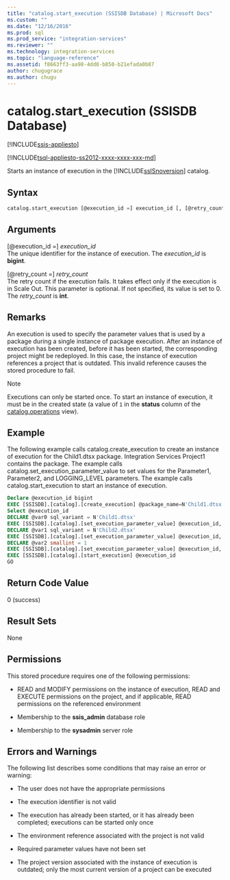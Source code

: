 ```yaml
---
title: "catalog.start_execution (SSISDB Database) | Microsoft Docs"
ms.custom: ""
ms.date: "12/16/2016"
ms.prod: sql
ms.prod_service: "integration-services"
ms.reviewer: ""
ms.technology: integration-services
ms.topic: "language-reference"
ms.assetid: f8663ff3-aa98-4dd8-b850-b21efada0b87
author: chugugrace
ms.author: chugu
---
```

# catalog.start_execution (SSISDB Database)

[!INCLUDE[ssis-appliesto](../../includes/ssis-appliesto-ssvrpluslinux-asdb-asdw-xxx.md)]


[!INCLUDE[tsql-appliesto-ss2012-xxxx-xxxx-xxx-md](../../includes/tsql-appliesto-ss2012-xxxx-xxxx-xxx-md.md)]

  Starts an instance of execution in the [!INCLUDE[ssISnoversion](../../includes/ssisnoversion-md.md)] catalog.  
  
## Syntax  
  
```sql  
catalog.start_execution [@execution_id =] execution_id [, [@retry_count =] retry_count]  
```  
  
## Arguments  
 [@execution_id =] *execution_id*  
 The unique identifier for the instance of execution. The *execution_id* is **bigint**.
 
 [@retry_count =] *retry_count*  
 The retry count if the execution fails. It takes effect only if the execution is in Scale Out. This parameter is optional. If not specified, its value is set to 0. The *retry_count* is **int**.
  
## Remarks  
 An execution is used to specify the parameter values that is used by a package during a single instance of package execution. After an instance of execution has been created, before it has been started, the corresponding project might be redeployed. In this case, the instance of execution references a project that is outdated. This invalid reference causes the stored procedure to fail.  
  
> [!NOTE]  
>  Executions can only be started once. To start an instance of execution, it must be in the created state (a value of `1` in the **status** column of the [catalog.operations](../../integration-services/system-views/catalog-operations-ssisdb-database.md) view).  
  
## Example  
 The following example calls catalog.create_execution to create an instance of execution for the Child1.dtsx package. Integration Services Project1 contains the package. The example calls catalog.set_execution_parameter_value to set values for the Parameter1, Parameter2, and LOGGING_LEVEL parameters. The example calls catalog.start_execution to start an instance of execution.  
  
```sql
Declare @execution_id bigint  
EXEC [SSISDB].[catalog].[create_execution] @package_name=N'Child1.dtsx', @execution_id=@execution_id OUTPUT, @folder_name=N'TestDeply4', @project_name=N'Integration Services Project1', @use32bitruntime=False, @reference_id=Null  
Select @execution_id  
DECLARE @var0 sql_variant = N'Child1.dtsx'  
EXEC [SSISDB].[catalog].[set_execution_parameter_value] @execution_id, @object_type=20, @parameter_name=N'Parameter1', @parameter_value=@var0  
DECLARE @var1 sql_variant = N'Child2.dtsx'  
EXEC [SSISDB].[catalog].[set_execution_parameter_value] @execution_id, @object_type=20, @parameter_name=N'Parameter2', @parameter_value=@var1  
DECLARE @var2 smallint = 1  
EXEC [SSISDB].[catalog].[set_execution_parameter_value] @execution_id, @object_type=50, @parameter_name=N'LOGGING_LEVEL', @parameter_value=@var2  
EXEC [SSISDB].[catalog].[start_execution] @execution_id  
GO  
```  
  
## Return Code Value  
 0 (success)  
  
## Result Sets  
 None  
  
## Permissions  
 This stored procedure requires one of the following permissions:  
  
-   READ and MODIFY permissions on the instance of execution, READ and EXECUTE permissions on the project, and if applicable, READ permissions on the referenced environment  
  
-   Membership to the **ssis_admin** database role  
  
-   Membership to the **sysadmin** server role  
  
## Errors and Warnings  
 The following list describes some conditions that may raise an error or warning:  
  
-   The user does not have the appropriate permissions  
  
-   The execution identifier is not valid  
  
-   The execution has already been started, or it has already been completed; executions can be started only once  
  
-   The environment reference associated with the project is not valid  
  
-   Required parameter values have not been set  
  
-   The project version associated with the instance of execution is outdated; only the most current version of a project can be executed  
  
  
